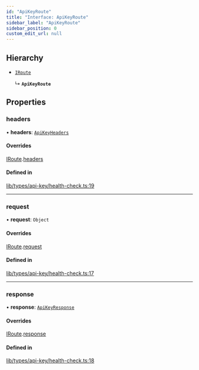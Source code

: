 ```yaml
---
id: "ApiKeyRoute"
title: "Interface: ApiKeyRoute"
sidebar_label: "ApiKeyRoute"
sidebar_position: 0
custom_edit_url: null
---
```


## Hierarchy

- [`IRoute`](IRoute.md)

  ↳ **`ApiKeyRoute`**

## Properties

### headers

• **headers**: [`ApiKeyHeaders`](ApiKeyHeaders.md)

#### Overrides

[IRoute](IRoute.md).[headers](IRoute.md#headers)

#### Defined in

[lib/types/api-key/health-check.ts:19](https://github.com/JustaName-id/JustaName-sdk/blob/45e45ce/packages/@justaname.id/sdk/src/lib/types/api-key/health-check.ts#L19)

___

### request

• **request**: `Object`

#### Overrides

[IRoute](IRoute.md).[request](IRoute.md#request)

#### Defined in

[lib/types/api-key/health-check.ts:17](https://github.com/JustaName-id/JustaName-sdk/blob/45e45ce/packages/@justaname.id/sdk/src/lib/types/api-key/health-check.ts#L17)

___

### response

• **response**: [`ApiKeyResponse`](ApiKeyResponse.md)

#### Overrides

[IRoute](IRoute.md).[response](IRoute.md#response)

#### Defined in

[lib/types/api-key/health-check.ts:18](https://github.com/JustaName-id/JustaName-sdk/blob/45e45ce/packages/@justaname.id/sdk/src/lib/types/api-key/health-check.ts#L18)
